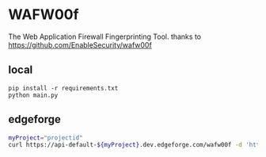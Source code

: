 # WAFW00f
The Web Application Firewall Fingerprinting Tool.
thanks to https://github.com/EnableSecurity/wafw00f

## local
```
pip install -r requirements.txt
python main.py
```

## edgeforge

```bash
myProject="projectid"
curl https://api-default-${myProject}.dev.edgeforge.com/wafw00f -d 'https://f5.com' -H "Content-type: text/plain"
```
